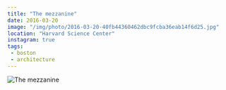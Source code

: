 ```yaml
---
title: "The mezzanine"
date: 2016-03-20
image: "/img/photo/2016-03-20-40fb44360462dbc9fcba36eab14f6d25.jpg"
location: "Harvard Science Center"
instagram: true
tags:
 - boston
 - architecture
---
```


![The mezzanine](/img/photo/2016-03-20-40fb44360462dbc9fcba36eab14f6d25.jpg)
